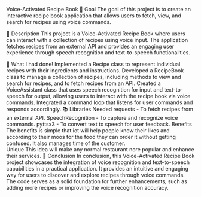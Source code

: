 Voice-Activated Recipe Book
🎯 Goal
The goal of this project is to create an interactive recipe book application that allows users to fetch, view, and search for recipes using voice commands.

🧾 Description
This project is a Voice-Activated Recipe Book where users can interact with a collection of recipes using voice input. The application fetches recipes from an external API and provides an engaging user experience through speech recognition and text-to-speech functionalities.

🧮 What I had done!
Implemented a Recipe class to represent individual recipes with their ingredients and instructions.
Developed a RecipeBook class to manage a collection of recipes, including methods to view and search for recipes, and to fetch recipes from an API.
Created a VoiceAssistant class that uses speech recognition for input and text-to-speech for output, allowing users to interact with the recipe book via voice commands.
Integrated a command loop that listens for user commands and responds accordingly.
📚 Libraries Needed
requests - To fetch recipes from an external API.
SpeechRecognition - To capture and recognize voice commands.
pyttsx3 - To convert text to speech for user feedback.
Benefits
The benefits is simple that iot will help poeple know their likes and according to their moos for the food they can order it without getting confused.
It also manages time of the customer.\
Unique
This idea will make any normal restaurant nore popular and enhance their services.
📢 Conclusion
In conclusion, this Voice-Activated Recipe Book project showcases the integration of voice recognition and text-to-speech capabilities in a practical application. It provides an intuitive and engaging way for users to discover and explore recipes through voice commands. The code serves as a solid foundation for further enhancements, such as adding more recipes or improving the voice recognition accuracy.
